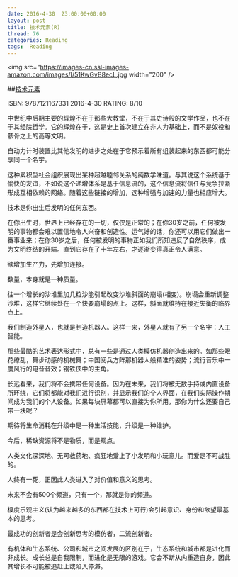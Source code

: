 ```yaml
---
date: 2016-4-30	 23:00:00+00:00
layout: post
title: 技术元素(R)
thread: 76
categories: Reading
tags:  Reading
---
```


<img src="https://images-cn.ssl-images-amazon.com/images/I/51KwGvB8ecL.jpg width="200" />

##[技术元素](https://www.amazon.cn/%E6%8A%80%E6%9C%AF%E5%85%83%E7%B4%A0-%E5%87%AF%E6%96%87%E2%80%A2%E5%87%AF%E5%88%A9/dp/B007UWX814/ref=sr_1_1?ie=UTF8&qid=1462021086&sr=8-1&keywords=%E6%8A%80%E6%9C%AF%E5%85%83%E7%B4%A0)

ISBN: 9787121167331  2016-4-30 RATING: 8/10

中世纪中后期主要的辉煌不在于那些大教堂，不在于其史诗般的文学作品，也不在于其经院哲学。它的辉煌在于，这是史上首次建立在非人力基础上，而不是奴役和骸骨之上的高等文明。

自动力计时装置比其他发明的进步之处在于它预示着所有组装起来的东西都可能分享同一个名字。

这种累积型社会组织展现出某种超越睦邻关系的纯数学味道。与其说这个系统基于愉快的友谊，不如说这个递增体系是基于信息流的，这个信息流将信任与竞争拉紧形成互相依赖的网络。随着这些链接的增加，这种增强与加速的力量也相应增大。

技术是你出生后发明的任何东西。

在你出生时，世界上已经存在的一切，仅仅是正常的；在你30岁之前，任何被发明的事物都会难以置信地令人兴奋和创造性。运气好的话，你还可以用它们做出一番事业来；在你30岁之后，任何被发明的事物正如我们所知违反了自然秩序，成为文明终结的开端。直到它存在了十年左右，才逐渐变得真正令人满意。

欲增加生产力，先增加连接。

数量，本身就是一种质量。

往一个增长的沙堆里加几粒沙能引起改变沙堆斜面的崩塌(相变)。崩塌会重新调整沙堆，这样它继续处在一个快要崩塌的点上。这样，斜面就维持在接近失衡的临界点上。

我们制造外星人，也就是制造机器人。这样一来，外星人就有了另一个名字：人工智能。

那些最酷的艺术表达形式中，总有一些是通过人类模仿机器创造出来的。如那些眼花缭乱，舞步动感的机械舞；中国阅兵方阵那机器人般精准的姿势；流行音乐中一度风行的电音音效；钢铁侠中的主角。

长远看来，我们将不会携带任何设备。因为在未来，我们将被无数手持或内置设备所环绕，它们将都能对我们进行识别，并显示我们的个人界面，在我们实际操作期间成为我们的个人设备。如果每块屏幕都可以直接为你所用，那你为什么还要自己带一块呢？

期待将生命消耗在升级中是一种生活技能，升级是一种维护。

今后，稀缺资源将不是物质，而是观点。

人类文化深深地、无可救药地、疯狂地爱上了小发明和小玩意儿。而爱是不可战胜的。

人终有一死，正因此人类进入了对价值和意义的思考。

未来不会有500个频道，只有一个，那就是你的频道。

极度乐观主义(认为越来越多的东西都在技术上可行)会引起意识、身份和欲望最基本的思考。

最成功的创新者是会创新思考的模仿者，二流创新者。

有机体和生态系统、公司和城市之间发展的区别在于，生态系统和城市都是进化而非成长。成长总是自我限制，而进化是无限的游戏。它会不断从内重造自身，因此其增长不可能被追赶上或陷入停滞。